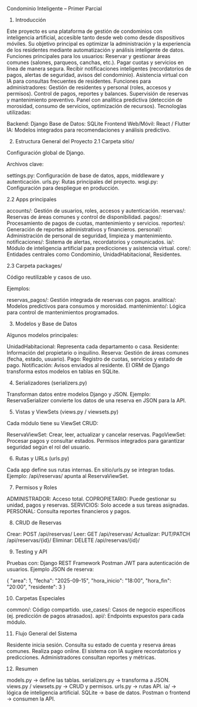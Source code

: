 Condominio Inteligente – Primer Parcial
1. Introducción

Este proyecto es una plataforma de gestión de condominios con inteligencia artificial, accesible tanto desde web como desde dispositivos móviles.
Su objetivo principal es optimizar la administración y la experiencia de los residentes mediante automatización y análisis inteligente de datos.
Funciones principales para los usuarios:
Reservar y gestionar áreas comunes (salones, parqueos, canchas, etc.).
Pagar cuotas y servicios en línea de manera segura.
Recibir notificaciones inteligentes (recordatorios de pagos, alertas de seguridad, avisos del condominio).
Asistencia virtual con IA para consultas frecuentes de residentes.
Funciones para administradores:
Gestión de residentes y personal (roles, accesos y permisos).
Control de pagos, reportes y balances.
Supervisión de reservas y mantenimiento preventivo.
Panel con analítica predictiva (detección de morosidad, consumo de servicios, optimización de recursos).
Tecnologías utilizadas:

Backend: Django
Base de Datos: SQLite
Frontend Web/Móvil: React / Flutter
IA: Modelos integrados para recomendaciones y análisis predictivo.

2. Estructura General del Proyecto
2.1 Carpeta sitio/

Configuración global de Django.

Archivos clave:

settings.py: Configuración de base de datos, apps, middleware y autenticación.
urls.py: Rutas principales del proyecto.
wsgi.py: Configuración para despliegue en producción.

2.2 Apps principales

accounts/: Gestión de usuarios, roles, accesos y autenticación.
reservas/: Reservas de áreas comunes y control de disponibilidad.
pagos/: Procesamiento de pagos de cuotas, mantenimiento y servicios.
reportes/: Generación de reportes administrativos y financieros.
personal/: Administración de personal de seguridad, limpieza y mantenimiento.
notificaciones/: Sistema de alertas, recordatorios y comunicados.
ia/: Módulo de inteligencia artificial para predicciones y asistencia virtual.
core/: Entidades centrales como Condominio, UnidadHabitacional, Residentes.

2.3 Carpeta packages/

Código reutilizable y casos de uso.

Ejemplos:

reservas_pagos/: Gestión integrada de reservas con pagos.
analitica/: Modelos predictivos para consumos y morosidad.
mantenimiento/: Lógica para control de mantenimientos programados.

3. Modelos y Base de Datos

Algunos modelos principales:

UnidadHabitacional: Representa cada departamento o casa.
Residente: Información del propietario o inquilino.
Reserva: Gestión de áreas comunes (fecha, estado, usuario).
Pago: Registro de cuotas, servicios y estado de pago.
Notificación: Avisos enviados al residente.
El ORM de Django transforma estos modelos en tablas en SQLite.

4. Serializadores (serializers.py)

Transforman datos entre modelos Django y JSON.
Ejemplo: ReservaSerializer convierte los datos de una reserva en JSON para la API.

5. Vistas y ViewSets (views.py / viewsets.py)

Cada módulo tiene su ViewSet CRUD:

ReservaViewSet: Crear, leer, actualizar y cancelar reservas.
PagoViewSet: Procesar pagos y consultar estados.
Permisos integrados para garantizar seguridad según el rol del usuario.

6. Rutas y URLs (urls.py)

Cada app define sus rutas internas.
En sitio/urls.py se integran todas.
Ejemplo: /api/reservas/ apunta al ReservaViewSet.

7. Permisos y Roles

ADMINISTRADOR: Acceso total.
COPROPIETARIO: Puede gestionar su unidad, pagos y reservas.
SERVICIOS: Solo accede a sus tareas asignadas.
PERSONAL: Consulta reportes financieros y pagos.

8. CRUD de Reservas

Crear: POST /api/reservas/
Leer: GET /api/reservas/
Actualizar: PUT/PATCH /api/reservas/{id}/
Eliminar: DELETE /api/reservas/{id}/

9. Testing y API

Pruebas con:
Django REST Framework
Postman
JWT para autenticación de usuarios.
Ejemplo JSON de reserva:

{
  "area": 1,
  "fecha": "2025-09-15",
  "hora_inicio": "18:00",
  "hora_fin": "20:00",
  "residente": 3
}

10. Carpetas Especiales

common/: Código compartido.
use_cases/: Casos de negocio específicos (ej. predicción de pagos atrasados).
api/: Endpoints expuestos para cada módulo.

11. Flujo General del Sistema

Residente inicia sesión.
Consulta su estado de cuenta y reserva áreas comunes.
Realiza pago online.
El sistema con IA sugiere recordatorios y predicciones.
Administradores consultan reportes y métricas.

12. Resumen

models.py → define las tablas.
serializers.py → transforma a JSON.
views.py / viewsets.py → CRUD y permisos.
urls.py → rutas API.
ia/ → lógica de inteligencia artificial.
SQLite → base de datos.
Postman o frontend → consumen la API.
